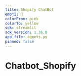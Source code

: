 ```yaml
---
title: Shopify ChatBot
emoji: 🚀
colorFrom: pink
colorTo: yellow
sdk: streamlit
sdk_version: 1.36.0
app_file: agents.py
pinned: false
---
```


# Chatbot_Shopify
